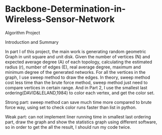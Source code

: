 # Backbone-Determination-in-Wireless-Sensor-Network
Algorithm Project

Introduction and Summary

In part I of this project, the main work is generating random geometric Graph in unit square and unit disk. Given the number of vertices (N) and expected average degree (A) of each topology, calculating the estimated radius (r), number of edges (E), real average degree, maximum and minimum degree of the generated networks. For all the vertices in the graph, I use sweep method to draw the edges. In theory, sweep method cost less time than the brute force method, sweep method just need to compare vertices in certain range. And in Part 2, I use the smallest last ordering(DAVID&LELAND,1984) to color each vertex, and get the color set.

Strong part: sweep method can save much time more compared to brute force way, using set to check color runs faster than list in python.

Weak part: can not implement liner running time in smallest last ordering part, draw the graph and show the statistics graph using different software, so in order to get the all the result, I should run my code twice.

